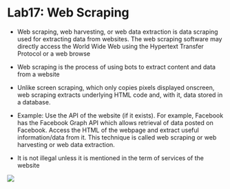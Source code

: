 # Lab17: Web Scraping

* Web scraping, web harvesting, or web data extraction is data scraping used for extracting data from websites. The web scraping software may directly access the World Wide Web using the Hypertext Transfer Protocol or a web browse
* Web scraping is the process of using bots to extract content and data from a website
* Unlike screen scraping, which only copies pixels displayed onscreen, web scraping extracts underlying HTML code and, with it, data stored in a database.
* Example: Use the API of the website (if it exists). For example, Facebook has the Facebook Graph API which allows retrieval of data posted on Facebook. Access the HTML of the webpage and extract useful information/data from it. This technique is called web scraping or web harvesting or web data extraction.

* It is not illegal unless it is mentioned in the term of services of the website

![](https://d1jnx9ba8s6j9r.cloudfront.net/blog/wp-content/uploads/2018/11/Untitled-1-768x183.jpg)